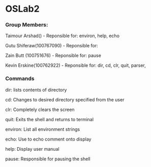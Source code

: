 # OSLab2

### Group Members: 
Taimour Arshad() - Reponsible for: environ, help, echo

Gutu Shiferaw(100767090) - Reponsible for: 

Zain Butt (100751676) - Reponsible for: pause

Kevin Erskine(100762922) - Reponsible for: dir, cd, clr, quit, parser, 


### Commands
dir: lists contents of directory

cd: Changes to desired directory specified from the user

clr: Completely clears the screen

quit: Exits the shell and returns to terminal

environ: List all environment strings

echo: Use to echo comment onto display

help: Display user manual

pause: Responsible for pausing the shell
